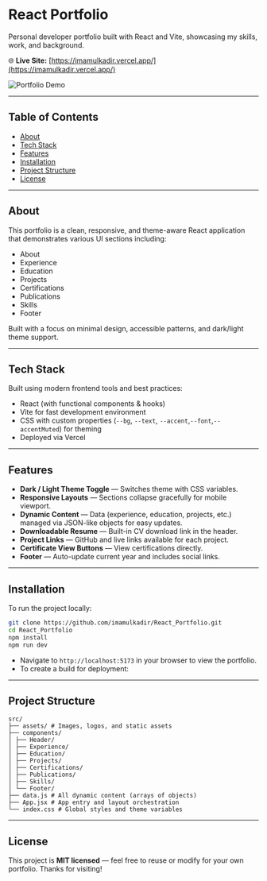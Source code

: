 # React Portfolio

Personal developer portfolio built with React and Vite, showcasing my skills, work, and background.

🌐 **Live Site:** [https://imamulkadir.vercel.app/](https://imamulkadir.vercel.app/)

![Portfolio Demo](./src/assets/portfolio.gif)

---

## Table of Contents

- [About](#about)
- [Tech Stack](#tech-stack)
- [Features](#features)
- [Installation](#installation)
- [Project Structure](#project-structure)
- [License](#license)

---

## About

This portfolio is a clean, responsive, and theme-aware React application that demonstrates various UI sections including:

- About
- Experience
- Education
- Projects
- Certifications
- Publications
- Skills
- Footer

Built with a focus on minimal design, accessible patterns, and dark/light theme support.

---

## Tech Stack

Built using modern frontend tools and best practices:

- React (with functional components & hooks)
- Vite for fast development environment
- CSS with custom properties (`--bg`, `--text`, `--accent`,`--font`,`--accentMuted`) for theming
- Deployed via Vercel

---

## Features

- **Dark / Light Theme Toggle** — Switches theme with CSS variables.
- **Responsive Layouts** — Sections collapse gracefully for mobile viewport.
- **Dynamic Content** — Data (experience, education, projects, etc.) managed via JSON-like objects for easy updates.
- **Downloadable Resume** — Built-in CV download link in the header.
- **Project Links** — GitHub and live links available for each project.
- **Certificate View Buttons** — View certifications directly.
- **Footer** — Auto-update current year and includes social links.

---

## Installation

To run the project locally:

```bash
git clone https://github.com/imamulkadir/React_Portfolio.git
cd React_Portfolio
npm install
npm run dev
```

- Navigate to `http://localhost:5173` in your browser to view the portfolio.
- To create a build for deployment:

---

## Project Structure

```
src/
├── assets/ # Images, logos, and static assets
├── components/
│ ├── Header/
│ ├── Experience/
│ ├── Education/
│ ├── Projects/
│ ├── Certifications/
│ ├── Publications/
│ ├── Skills/
│ └── Footer/
├── data.js # All dynamic content (arrays of objects)
├── App.jsx # App entry and layout orchestration
└── index.css # Global styles and theme variables
```

---

## License

This project is **MIT licensed** — feel free to reuse or modify for your own portfolio. Thanks for visiting!
